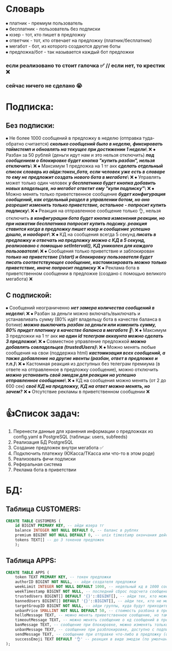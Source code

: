 # Словарь
⦁ платник - премиум пользователь\
⦁ бесплатник - пользователь без подписки\
⦁ юзер - тот, кто пишет в предложку\
⦁ ответчик - тот, кто отвечает на предложку (платник/бесплатник)\
⦁ мегабот - бот, из которого создаются другие боты\
⦁ предложка/бот - так называется каждый бот предложки

### если реализовано то стоит галочка ✅ // если нет, то крестик ❌
### сейчас ничего не сделано 😭

# Подписка:
## Без подписки:
⦁ Не более 1000 сообщений в предложку в неделю (отправка туда-обратно считается) ***сколько сообщений было в неделю, фиксировать таймстемп и обновлять на текущее при достижении 1 недели***\ ❌
⦁ Разбан за 50 рублей (деньги идут нам и это нельзя отключить) ***под сообщением о блокировке будет кнопка "купить разбан", нельзя отключить***\ ❌
⦁ Максимум 1 предложка на 1 тг акк ***сделать отдельный список словарь из айди:токен_бота, если человек уже есть в словаре то ему не предложит создать нового бота в мегаботе***\ ❌
⦁ Управлять может только один человек ***у бесплатника будет кнопка добавить новых владельцев, но мегабот ответит ему "купи подписку"***\ ❌
⦁ Можно менять только приветственное сообщение ***будет конфигурация сообщений, как отдельный раздел в управлении ботом, но оно разрешит изменить только приветствие, остальное - попросит купить подписку***\ ❌
⦁ Реакция на отправленное сообщение только 👌, нельзя отключить ***в конфигурации бота будет кнопка изменения реакции, но при нажатии бесплатника попросит купить подсику. реакция ставится когда в предложку пишет юзер и сообщение успешно дошло, и наоборот***\ ❌
⦁ КД на сообщения всегда 5 секунд ***писать в предложку и отвечать на предложку можно с КД в 5 секунд, реализовано с помощью setInterval(), КД уникален для каждого пользователя***\ ❌
⦁ Сообщения только приветствие и заблокирован ***только на приветствие (/start) и блокировку пользователя будет писать соответствующее сообщение, кастомизировать можно только приветствие, иначе попросит подписку*** ❌
⦁ Реклама бота в приветственном сообщении в предложке (создано с помощью великого мегабота) ❌

## С подпиской:
⦁ Сообщений неограниченно ***нет замера количества сообщений в неделю***\ ❌
⦁ Разбан за деньги можно включать/выключать и устанавливать сумму (80% идёт владельцу бота в качестве баланса в ботике) ***можно выключить разбан за деньги или изменить сумму, 80% придет платнику в качестве баланса в мегаботе 🤑***\ ❌
⦁ Максимум 3 предложки на 1 тг акк ***на один id телеграм аккаунта можно сделать 3 предложки***\ ❌
⦁ Совместное управление предложкой ***можно добавлять совладельцев (trustedUsers)***\ ❌
⦁ Можно менять любые сообщения на свои (поддержка html) ***кастомизация всех сообщений, а также добавление на другие ивенты (разбан, ответ в предложке и т.п.)***\ ❌
⦁ Кастомная реакция из доступных без телеграм премиума (в ответе на отправленное в предложку сообщение), можно отключить ***можно установить свой эмодзи для реакции на успешно отправленное сообщение***\ ❌
⦁ КД на сообщения можно менять (от 2 до 600 сек) ***своё КД на предложку, КД на ответ можно менять, но зачем?*** ❌
⦁ Отсутствие рекламы в приветственном сообщении ❌

# 👍Список задач:
1. Перенести данные для хранения информации о предложках из config.yaml в PostgreSQL (таблицы: users, subfeeds)
2. Реализация БД PostgreSQL
3. Создание предложек внутри мегабота ✅
4. Подключить платежку (ЮКасса/ТКасса или что-то в этом роде)
5. Реализовать фичи подписки
6. Реферальная система
7. Реклама бота в приветствии

# БД:
## Таблица CUSTOMERS:
```sql
CREATE TABLE CUSTOMERS (
    id BIGINT PRIMARY KEY, -- айди юзера тг
    balance INTEGER NOT NULL DEFAULT 0, -- баланс в рублях
    premium BIGINT NOT NULL DEFAULT 0, -- unix timestamp окончания действия подписки
    tokens TEXT[] -- до 3 токенов предложек
    );
```

## Таблица APPS:
```sql
CREATE TABLE APPS (
    token TEXT PRIMARY KEY, -- токен предложки
    authorID BIGINT NOT NULL, -- айди создателя предложки
    weekLimit INTEGER NOT NULL DEFAULT 1000, -- недельный кд в 1000 сообщений для бомжей
    weekTimestamp BIGINT NOT NULL, -- последний сброс подсчета сообщений (unix timestamp)
    trustedUsers BIGINT[] DEFAULT '{}'::BIGINT[], -- айди тех, кто может управлять предложкой (для богатых)
    bannedUsers BIGINT[] DEFAULT '{}'::BIGINT[], -- айди тех, кто не может писать в предложку (для всех)
    targetGroupID BIGINT NOT NULL, -- айди группы, куда будут приходить сообщения из предложки
    unbanPrice SMALLINT NOT NULL DEFAULT 50, -- стоимость разбана в предложке (20% идет нам, если чел богатый или 100% нам, если бомж)
    helloMessage TEXT, -- можно менять приветственное сообщение, но там реклама для бомжей
    timeoutMessage TEXT, -- можно менять сообщение о кд сообщений в предложке
    banMessage TEXT, -- сообщение при блокировке, можно изменять только с подпиской
    unbanMessage TEXT, -- сообщение при разблокировке, доступно с подпиской (в том числе его отправка)
    sendMessage TEXT, -- сообщение при отправке что-либо в предложку (отключено для фри, с подпиской можно изменять)
    successEmoji TEXT DEFAULT '👌' -- реакция в виде эмодзи (по умолчанию 👌, богатые могут менять)
);
```